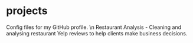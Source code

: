 # projects
Config files for my GitHub profile.
\n
Restaurant Analysis - Cleaning and analysing restaurant Yelp reviews to help clients make business decisions.
